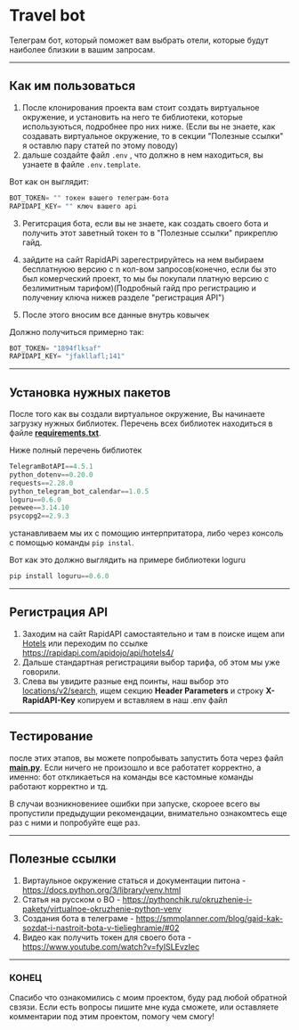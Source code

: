 # Travel bot
Телеграм бот, который поможет вам выбрать отели, которые будут наиболее близкии в вашим запросам.
___
## Как им пользоваться
1) После клонирования проекта вам стоит создать 
 виртуальное окружение, и установить на него те библиотеки, которые используються, подробнее про них ниже. (Если вы не знаете, как создавать виртуальное окружение, то в секции "Полезные ссылки" я оставлю пару статей по этому поводу)
2) дальше создайте файл `.env` , что должно в нем находиться, вы узнаете в файле `.env.template`.
    
Вот как он выглядит:
``` python
BOT_TOKEN= "" токен вашего телеграм-бота
RAPIDAPI_KEY= "" ключ вашего api
```
3) Регитсрация бота, если вы не знаете, как создать своего бота и получить этот заветный токен то в "Полезные ссылки" прикреплю гайд.
4) зайдите на сайт RapidAPi зарегестрируйтесь на нем выбираем бесплатнуюю версию с n кол-вом запросов(конечно, если бы это был комерческий проект, то мы бы покупали платную версию с безлимитным тарифом)(Подробный гайд про регистрацию и получениу ключа нижев разделе "регистрация API")

5) После этого вносим все данные внутрь ковычек

Должно получиться примерно так:
``` python
BOT_TOKEN= "1894flksaf" 
RAPIDAPI_KEY= "jfakllafl;141" 
```

___
## Установка нужных пакетов
После того как вы создали виртуальное окружение,
Вы начинаете загрузку нужных библиотек. Перечень всех библиотек находиться в файле <b><u>requirements.txt</u></b>.

Ниже полный перечень библиотек
```python
TelegramBotAPI==4.5.1
python_dotenv==0.20.0
requests==2.28.0
python_telegram_bot_calendar==1.0.5
loguru==0.6.0
peewee==3.14.10
psycopg2==2.9.3
```

устанавливаем мы их с помощию интерпритатора, либо через консоль с помощью команды `pip instal`.

Вот как это должно выглядить на примере библиотеки loguru
``` python
pip install loguru==0.6.0
```
___
## Регистрация API
1) Заходим на сайт RapidAPI самостаятельно и там в поиске ищем апи <u>Hotels</u>
  или переходим по ссылке https://rapidapi.com/apidojo/api/hotels4/
2) Дальше стандартная регистрацияи выбор тарифа, об этом мы уже говорили.
3) Слева вы увидите разные енд поинты, наш выбор это <u>locations/v2/search</u>, ищем секцию <b>Header Parameters</b> и строку <b>X-RapidAPI-Key</b> копируем и вставляем в наш .env файл
___
## Тестирование
после этих этапов, вы можете попробывать запустить бота через файл <b><u>main.py</u></b>.
Если ничего не произошло и все работатет корректно, а именно: бот откликаеться на команды все кастомные команды работают корректно и тд.

В случаи возникновениее ошибки при запуске, скороее всего вы пропустили предыдущии рекомендации, внимательно ознакомтесь еще раз с ними и попробуйте еще раз.
___
## Полезные ссылки
1) Виртаульное окружение статься и документации питона - https://docs.python.org/3/library/venv.html
2) Статья на русском о ВО - https://pythonchik.ru/okruzhenie-i-pakety/virtualnoe-okruzhenie-python-venv
3) Создания бота в телеграме - https://smmplanner.com/blog/gaid-kak-sozdat-i-nastroit-bota-v-tielieghramie/#02
4) Видео как получить токен для своего бота - https://www.youtube.com/watch?v=fyISLEvzIec

___
### КОНЕЦ
Спасибо что ознакомились с моим проектом, буду рад любой обратной свзязи.
Если есть вопросы пишите мне куда сможете, или оставляете комментарии под этим проектом, помогу чем смогу!
